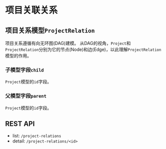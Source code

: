 # 项目关联关系

## 项目关系模型`ProjectRelation`

项目关系遵循有向无环图(DAG)建模。
从DAG的视角，`Project`和`ProjectRelation`分别为它的节点(Node)和边(Edge)，以此理解`ProjectRelation`模型的作用。

### 子模型字段`child`

`Project`模型的`id`字段。

### 父模型字段`parent`

`Project`模型的`id`字段。

## REST API

- list: `/project-relations`
- detail: `/project-relations/<id>`
